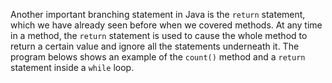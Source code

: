 Another important branching statement in Java is the `return` statement, which we have already seen before when we covered methods. At any time in a method, the `return` statement is used to cause the whole method to return a certain value and ignore all the statements underneath it. The program belows shows an example of the `count()` method and a `return` statement inside a `while` loop.

